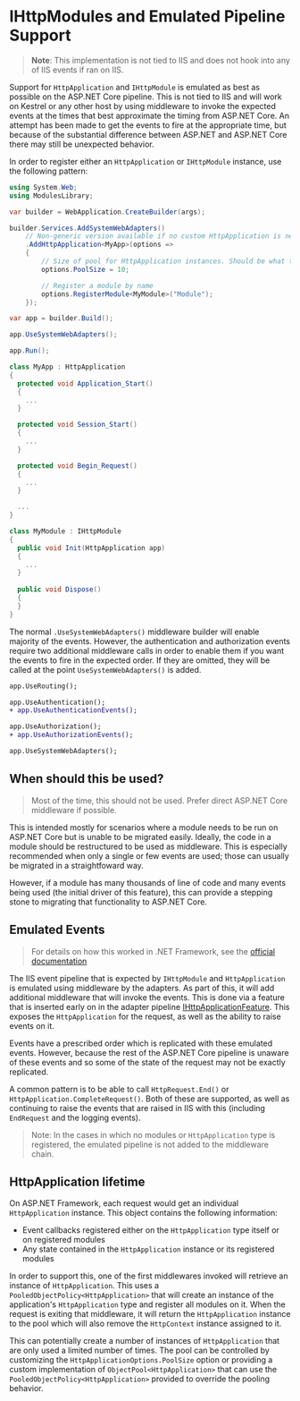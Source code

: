 # IHttpModules and Emulated Pipeline Support

> **Note**: This implementation is not tied to IIS and does not hook into any of IIS events if ran on IIS.

Support for `HttpApplication` and `IHttpModule` is emulated as best as possible on the ASP.NET Core pipeline. This is not tied to IIS and will work on Kestrel or any other host by using middleware to invoke the expected events at the times that best approximate the timing from ASP.NET Core. An attempt has been made to get the events to fire at the appropriate time, but because of the substantial difference between ASP.NET and ASP.NET Core there may still be unexpected behavior.

In order to register either an `HttpApplication` or `IHttpModule` instance, use the following pattern:

```csharp
using System.Web;
using ModulesLibrary;

var builder = WebApplication.CreateBuilder(args);

builder.Services.AddSystemWebAdapters()
    // Non-generic version available if no custom HttpApplication is needed
    .AddHttpApplication<MyApp>(options =>
    {
        // Size of pool for HttpApplication instances. Should be what the expected concurrent requests will be
        options.PoolSize = 10;

        // Register a module by name
        options.RegisterModule<MyModule>("Module");
    });

var app = builder.Build();

app.UseSystemWebAdapters();

app.Run();

class MyApp : HttpApplication
{
  protected void Application_Start()
  {
    ...
  }

  protected void Session_Start()
  {
    ...
  }

  protected void Begin_Request()
  {
    ...
  }

  ...
}

class MyModule : IHttpModule
{
  public void Init(HttpApplication app)
  {
    ...
  }
  
  public void Dispose()
  {
  }
}
```

The normal `.UseSystemWebAdapters()` middleware builder will enable majority of the events. However, the authentication and authorization events require two additional middleware calls in order to enable them if you want the events to fire in the expected order. If they are omitted, they will be called at the point `UseSystemWebAdapters()` is added.


```diff
app.UseRouting();

app.UseAuthentication();
+ app.UseAuthenticationEvents();

app.UseAuthorization();
+ app.UseAuthorizationEvents();

app.UseSystemWebAdapters();
```

## When should this be used?

> Most of the time, this should not be used. Prefer direct ASP.NET Core middleware if possible.

This is intended mostly for scenarios where a module needs to be run on ASP.NET Core but is unable to be migrated easily. Ideally, the code in a module should be restructured to be used as middleware. This is especially recommended when only a single or few events are used; those can usually be migrated in a straightfoward way.

However, if a module has many thousands of line of code and many events being used (the initial driver of this feature), this can provide a stepping stone to migrating that functionality to ASP.NET Core.

## Emulated Events

> For details on how this worked in .NET Framework, see the [official documentation](https://learn.microsoft.com/en-us/dotnet/api/system.web.httpapplication)

The IIS event pipeline that is expected by `IHttpModule` and `HttpApplication` is emulated using middleware by the adapters. As part of this, it will add additional middleware that will invoke the events. This is done via a feature that is inserted early on in the adapter pipeline [IHttpApplicationFeature](../src/Microsoft.AspNetCore.SystemWebAdapters/Adapters/Features/IHttpApplicationFeature.cs). This exposes the `HttpApplication` for the request, as well as the ability to raise events on it.

Events have a prescribed order which is replicated with these emulated events. However, because the rest of the ASP.NET Core pipeline is unaware of these events and so some of the state of the request may not be exactly replicated.

A common pattern is to be able to call `HttpRequest.End()` or `HttpApplication.CompleteRequest()`. Both of these are supported, as well as continuing to raise the events that are raised in IIS with this (including `EndRequest` and the logging events).

> Note: In the cases in which no modules or `HttpApplication` type is registered, the emulated pipeline is not added to the middleware chain.

## HttpApplication lifetime

On ASP.NET Framework, each request would get an individual `HttpApplication` instance. This object contains the following information:

- Event callbacks registered either on the `HttpApplication` type itself or on registered modules
- Any state contained in the `HttpApplication` instance or its registered modules

In order to support this, one of the first middlewares invoked will retrieve an instance of `HttpApplication`. This uses a `PooledObjectPolicy<HttpApplication>` that will create an instance of the application's `HttpApplication` type and register all modules on it. When the request is exiting that middleware, it will return the `HttpApplication` instance to the pool which will also remove the `HttpContext` instance assigned to it.

This can potentially create a number of instances of `HttpApplication` that are only used a limited number of times. The pool can be controlled by customizing the `HttpApplicationOptions.PoolSize` option or providing a custom implementation of `ObjectPool<HttpApplication>` that can use the `PooledObjectPolicy<HttpApplication>` provided to override the pooling behavior.
